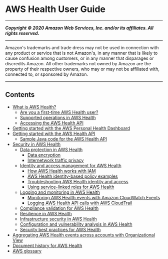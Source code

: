 # AWS Health User Guide

-----
*****Copyright &copy; 2020 Amazon Web Services, Inc. and/or its affiliates. All rights reserved.*****

-----
Amazon's trademarks and trade dress may not be used in 
     connection with any product or service that is not Amazon's, 
     in any manner that is likely to cause confusion among customers, 
     or in any manner that disparages or discredits Amazon. All other 
     trademarks not owned by Amazon are the property of their respective
     owners, who may or may not be affiliated with, connected to, or 
     sponsored by Amazon.

-----
## Contents
+ [What is AWS Health?](what-is-aws-health.md)
   + [Are you a first-time AWS Health user?](first-time-user.md)
   + [Supported operations in AWS Health](supported-operations.md)
   + [Accessing the AWS Health API](health-api.md)
+ [Getting started with the AWS Personal Health Dashboard](getting-started-phd.md)
+ [Getting started with the AWS Health API](getting-started-api.md)
   + [Sample Java code for the AWS Health API](code-sample-java.md)
+ [Security in AWS Health](security.md)
   + [Data protection in AWS Health](data-protection.md)
      + [Data encryption](data-encryption.md)
      + [Internetwork traffic privacy](internetwork-privacy.md)
   + [Identity and access management for AWS Health](controlling-access.md)
      + [How AWS Health works with IAM](security_iam_service-with-iam.md)
      + [AWS Health identity-based policy examples](security_iam_id-based-policy-examples.md)
      + [Troubleshooting AWS Health identity and access](security_iam_troubleshoot.md)
      + [Using service-linked roles for AWS Health](using-service-linked-roles.md)
   + [Logging and monitoring in AWS Health](monitoring-overview.md)
      + [Monitoring AWS Health events with Amazon CloudWatch Events](cloudwatch-events-health.md)
      + [Logging AWS Health API calls with AWS CloudTrail](logging-using-cloudtrail.md)
   + [Compliance validation for AWS Health](aws-health-compliance.md)
   + [Resilience in AWS Health](disaster-recovery-resiliency.md)
   + [Infrastructure security in AWS Health](infrastructure-security.md)
   + [Configuration and vulnerability analysis in AWS Health](vulnerability-analysis-and-management.md)
   + [Security best practices for AWS Health](security-best-practices.md)
+ [Aggregating AWS Health events across accounts with Organizational View](aggregate-events.md)
+ [Document history for AWS Health](doc-history.md)
+ [AWS glossary](glossary.md)